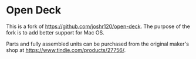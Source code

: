 # Open Deck

This is a fork of <https://github.com/joshr120/open-deck>. 
The purpose of the fork is to add better support for Mac OS. 

Parts and fully assembled units can be purchased from the original maker's shop at <https://www.tindie.com/products/27756/>.